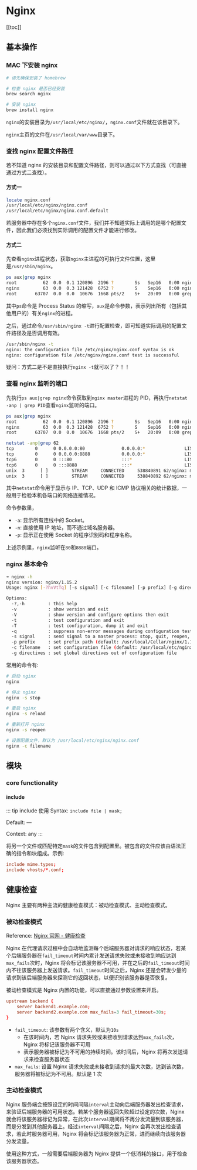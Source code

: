 # Nginx

[[toc]]

## 基本操作

### MAC 下安装 nginx

```sh
# 请先确保安装了 homebrew

# 检查 nginx 是否已经安装
brew search nginx

# 安装 nginx
brew install nginx
```

`nginx`的安装目录为`/usr/local/etc/nginx/`，`nginx.conf`文件就在该目录下。

`nginx`主页的文件在`/usr/local/var/www`目录下。

### 查找 nginx 配置文件路径

若不知道 nginx 的安装目录和配置文件路径，则可以通过以下方式查找（可直接通过方式二查找）。

#### 方式一

```sh
locate nginx.conf
/usr/local/etc/nginx/nginx.conf
/usr/local/etc/nginx/nginx.conf.default
```

若服务器中存在多个`nginx.conf`文件，我们并不知道实际上调用的是哪个配置文件，因此我们必须找到实际调用的配置文件才能进行修改。

#### 方式二

先查看`nginx`进程状态，获取`nginx`主进程的可执行文件位置，这里是`/usr/sbin/nginx`。

```sh
ps aux|grep nginx
root          62  0.0  0.1 120896  2196 ?        Ss   Sep16   0:00 nginx: master process /usr/sbin/nginx
nginx         63  0.0  0.3 121428  6752 ?        S    Sep16   0:00 nginx: worker process
root       63707  0.0  0.0  10676  1668 pts/2    S+   20:09   0:00 grep --color nginx
```

其中`ps`命令是 Process Status 的缩写，`aux`是命令参数，表示列出所有（包括其他用户的）有关`nginx`的进程。

之后，通过命令`/usr/sbin/nginx -t`进行配置检查，即可知道实际调用的配置文件路径及是否调用有效。

```sh
/usr/sbin/nginx -t
nginx: the configuration file /etc/nginx/nginx.conf syntax is ok
nginx: configuration file /etc/nginx/nginx.conf test is successful
```

疑问：方式二是不是直接执行`nginx -t`就可以了？！！

### 查看 nginx 监听的端口

先执行`ps aux|grep nginx`命令获取到`nginx master`进程的 PID，再执行`netstat -anp | grep PID`查看`nginx`监听的端口。

```sh
ps aux|grep nginx
root          62  0.0  0.1 120896  2196 ?        Ss   Sep16   0:00 nginx: master process /usr/sbin/nginx
nginx         63  0.0  0.3 121428  6752 ?        S    Sep16   0:00 nginx: worker process
root       63707  0.0  0.0  10676  1668 pts/2    S+   20:09   0:00 grep --color nginx

netstat -anp|grep 62
tcp        0      0 0.0.0.0:80              0.0.0.0:*               LISTEN      62/nginx: master pr
tcp        0      0 0.0.0.0:8888            0.0.0.0:*               LISTEN      62/nginx: master pr
tcp6       0      0 :::80                   :::*                    LISTEN      62/nginx: master pr
tcp6       0      0 :::8888                 :::*                    LISTEN      62/nginx: master pr
unix  3      [ ]         STREAM     CONNECTED     538840891 62/nginx: master pr
unix  3      [ ]         STREAM     CONNECTED     538840892 62/nginx: master pr
```

其中`netstat`命令用于显示与 IP、TCP、UDP 和 ICMP 协议相关的统计数据，一般用于检验本机各端口的网络连接情况。

命令参数里，

- `-a`: 显示所有连线中的 Socket。
- `-n`: 直接使用 IP 地址，而不通过域名服务器。
- `-p`: 显示正在使用 Socket 的程序识别码和程序名称。

上述示例里，`nginx`监听在`80`和`8888`端口。

### nginx 基本命令

```sh
➜ nginx -h
nginx version: nginx/1.15.2
Usage: nginx [-?hvVtTq] [-s signal] [-c filename] [-p prefix] [-g directives]

Options:
  -?,-h         : this help
  -v            : show version and exit
  -V            : show version and configure options then exit
  -t            : test configuration and exit
  -T            : test configuration, dump it and exit
  -q            : suppress non-error messages during configuration testing
  -s signal     : send signal to a master process: stop, quit, reopen, reload
  -p prefix     : set prefix path (default: /usr/local/Cellar/nginx/1.15.2/)
  -c filename   : set configuration file (default: /usr/local/etc/nginx/nginx.conf)
  -g directives : set global directives out of configuration file
```

常用的命令有:

```sh
# 启动 nginx
nginx

# 停止 nginx
nginx -s stop

# 重启 nginx
nginx -s reload

# 重新打开 nginx
nginx -s reopen

# 设置配置文件，默认为 /usr/local/etc/nginx/nginx.conf
nginx -c filename
```

## 模块

### core functionality

#### include

::: tip include 使用
Syntax: `include file | mask;`

Default: —

Context: any
:::

将另一个文件或匹配特定`mask`的文件包含到配置里。被包含的文件应该由语法正确的指令和块组成。示例:

```conf
include mime.types;
include vhosts/*.conf;
```

## 健康检查

Nginx 主要有两种主流的健康检查模式：被动检查模式、主动检查模式。

### 被动检查模式

Reference: [Nginx 官网 - 健康检查](https://docs.nginx.com/nginx/admin-guide/load-balancer/http-health-check/)

Nginx 在代理请求过程中会自动地监测每个后端服务器对请求的响应状态，若某个后端服务器在`fail_timeout`时间内累计发送请求失败或未接收到响应达到`max_fails`次时，Nginx 将会标记该服务器不可用，并在之后的`fail_timeout`时间内不往该服务器上发送请求。`fail_timeout`时间之后，Nginx 还是会转发少量的请求到该后端服务器来探测它的返回状态，以便识别该服务器是否恢复。

被动检查模式是 Nginx 内置的功能，可以直接通过参数设置来开启。

```conf
upstream backend {
    server backend1.example.com;
    server backend2.example.com max_fails=3 fail_timeout=30s;
}
```

- `fail_timeout`: 该参数有两个含义，默认为`10s`
  - 在该时间内，若 Nginx 请求失败或未接收到请求达到`max_fails`次，Nginx 将标记该服务器不可用
  - 表示服务器被标记为不可用的持续时间。该时间后，Nginx 将再次发送请求来检查服务器状态
- `max_fails`: 设置 Nginx 请求失败或未接收到请求的最大次数，达到该次数，服务器将被标记为不可用。默认是 1 次

### 主动检查模式

Nginx 服务端会按照设定的时间间隔`interval`主动向后端服务器发出检查请求，来验证后端服务器的可用状态。若某个服务器返回失败超过设定的次数，Nginx 就会将该服务器标记为异常，在此次`interval`期间将不再分发流量到该服务器，而是分发到其他服务器上。经过`interval`间隔之后，Nginx 会再次发出检查请求，若此时服务器可用，Nginx 将会标记该服务器为正常，进而继续向该服务器分发流量。

使用这种方式，一般需要后端服务器为 Nginx 提供一个低消耗的接口，用于检查该服务器状态。
